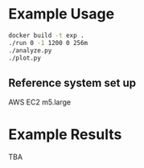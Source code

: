 # Example Usage

```bash
docker build -t exp .
./run 0 -1 1200 0 256m
./analyze.py
./plot.py
```
## Reference system set up
AWS EC2 m5.large

# Example Results
TBA

